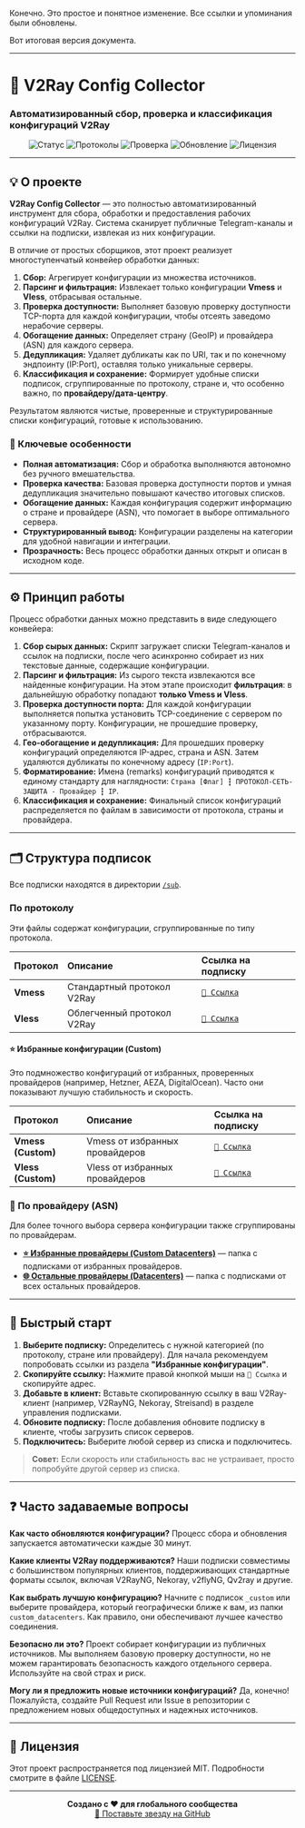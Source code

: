 Конечно. Это простое и понятное изменение. Все ссылки и упоминания были обновлены.

Вот итоговая версия документа.

---

# 🚀 V2Ray Config Collector

### Автоматизированный сбор, проверка и классификация конфигураций V2Ray

<div align="center">

![Статус](https://img.shields.io/badge/Статус-Активен-brightgreen?style=for-the-badge&logo=github)
![Протоколы](https://img.shields.io/badge/Протоколы-Vmess%20%26%20Vless-blueviolet?style=for-the-badge&logo=v2ray)
![Проверка](https://img.shields.io/badge/Проверка%20порта-Включена-blue?style=for-the-badge&logo=dependabot)
![Обновление](https://img.shields.io/badge/Автообновление-Каждые%2030%20минут-teal?style=for-the-badge&logo=clock)
![Лицензия](https://img.shields.io/badge/Лицензия-MIT-lightgrey?style=for-the-badge&logo=mit)

</div>

---

## 💡 О проекте

**V2Ray Config Collector** — это полностью автоматизированный инструмент для сбора, обработки и предоставления рабочих конфигураций V2Ray. Система сканирует публичные Telegram-каналы и ссылки на подписки, извлекая из них конфигурации.

В отличие от простых сборщиков, этот проект реализует многоступенчатый конвейер обработки данных:

1.  **Сбор:** Агрегирует конфигурации из множества источников.
2.  **Парсинг и фильтрация:** Извлекает только конфигурации **Vmess** и **Vless**, отбрасывая остальные.
3.  **Проверка доступности:** Выполняет базовую проверку доступности TCP-порта для каждой конфигурации, чтобы отсеять заведомо нерабочие серверы.
4.  **Обогащение данных:** Определяет страну (GeoIP) и провайдера (ASN) для каждого сервера.
5.  **Дедупликация:** Удаляет дубликаты как по URI, так и по конечному эндпоинту (IP:Port), оставляя только уникальные серверы.
6.  **Классификация и сохранение:** Формирует удобные списки подписок, сгруппированные по протоколу, стране и, что особенно важно, по **провайдеру/дата-центру**.

Результатом являются чистые, проверенные и структурированные списки конфигураций, готовые к использованию.

### 🎯 Ключевые особенности

*   **Полная автоматизация:** Сбор и обработка выполняются автономно без ручного вмешательства.
*   **Проверка качества:** Базовая проверка доступности портов и умная дедупликация значительно повышают качество итоговых списков.
*   **Обогащение данных:** Каждая конфигурация содержит информацию о стране и провайдере (ASN), что помогает в выборе оптимального сервера.
*   **Структурированный вывод:** Конфигурации разделены на категории для удобной навигации и интеграции.
*   **Прозрачность:** Весь процесс обработки данных открыт и описан в исходном коде.

---

## ⚙️ Принцип работы

Процесс обработки данных можно представить в виде следующего конвейера:

1.  **Сбор сырых данных:** Скрипт загружает списки Telegram-каналов и ссылок на подписки, после чего асинхронно собирает из них текстовые данные, содержащие конфигурации.
2.  **Парсинг и фильтрация:** Из сырого текста извлекаются все найденные конфигурации. На этом этапе происходит **фильтрация**: в дальнейшую обработку попадают **только Vmess и Vless**.
3.  **Проверка доступности порта:** Для каждой конфигурации выполняется попытка установить TCP-соединение с сервером по указанному порту. Конфигурации, не прошедшие проверку, отбрасываются.
4.  **Гео-обогащение и дедупликация:** Для прошедших проверку конфигураций определяются IP-адрес, страна и ASN. Затем удаляются дубликаты по конечному адресу (`IP:Port`).
5.  **Форматирование:** Имена (remarks) конфигураций приводятся к единому стандарту для наглядности: `Страна [Флаг] ┇ ПРОТОКОЛ-СЕТЬ-ЗАЩИТА - Провайдер ┇ IP`.
6.  **Классификация и сохранение:** Финальный список конфигураций распределяется по файлам в зависимости от протокола, страны и провайдера.

---

## 🗂️ Структура подписок

Все подписки находятся в директории [`/sub`](https://github.com/LexterS999/configs-collector-v2ray/tree/main/sub).

### По протоколу

Эти файлы содержат конфигурации, сгруппированные по типу протокола.

| Протокол | Описание | Ссылка на подписку |
| :--- | :--- | :--- |
| **Vmess** | Стандартный протокол V2Ray | [`📡 Ссылка`](https://raw.githubusercontent.com/LexterS999/configs-collector-v2ray/main/sub/protocols/vmess.txt) |
| **Vless** | Облегченный протокол V2Ray | [`📡 Ссылка`](https://raw.githubusercontent.com/LexterS999/configs-collector-v2ray/main/sub/protocols/vless.txt) |

#### ⭐ Избранные конфигурации (Custom)

Это подмножество конфигураций от избранных, проверенных провайдеров (например, Hetzner, AEZA, DigitalOcean). Часто они показывают лучшую стабильность и скорость.

| Протокол | Описание | Ссылка на подписку |
| :--- | :--- | :--- |
| **Vmess (Custom)** | Vmess от избранных провайдеров | [`📡 Ссылка`](https://raw.githubusercontent.com/LexterS999/configs-collector-v2ray/main/sub/protocols/vmess_custom.txt) |
| **Vless (Custom)** | Vless от избранных провайдеров | [`📡 Ссылка`](https://raw.githubusercontent.com/LexterS999/configs-collector-v2ray/main/sub/protocols/vless_custom.txt) |

### 🏢 По провайдеру (ASN)

Для более точного выбора сервера конфигурации также сгруппированы по провайдерам.

*   **[⭐ Избранные провайдеры (Custom Datacenters)](https://github.com/LexterS999/configs-collector-v2ray/tree/main/sub/custom_datacenters)** — папка с подписками от избранных провайдеров.
*   **[🌐 Остальные провайдеры (Datacenters)](https://github.com/LexterS999/configs-collector-v2ray/tree/main/sub/datacenters)** — папка с подписками от всех остальных провайдеров.

---

## 🚀 Быстрый старт

1.  **Выберите подписку:** Определитесь с нужной категорией (по протоколу, стране или провайдеру). Для начала рекомендуем попробовать ссылки из раздела **"Избранные конфигурации"**.
2.  **Скопируйте ссылку:** Нажмите правой кнопкой мыши на `📡 Ссылка` и скопируйте адрес.
3.  **Добавьте в клиент:** Вставьте скопированную ссылку в ваш V2Ray-клиент (например, V2RayNG, Nekoray, Streisand) в разделе управления подписками.
4.  **Обновите подписку:** После добавления обновите подписку в клиенте, чтобы загрузить список серверов.
5.  **Подключитесь:** Выберите любой сервер из списка и подключитесь.

> **Совет:** Если скорость или стабильность вас не устраивает, просто попробуйте другой сервер из списка.

---

## ❓ Часто задаваемые вопросы

**Как часто обновляются конфигурации?**
Процесс сбора и обновления запускается автоматически каждые 30 минут.

**Какие клиенты V2Ray поддерживаются?**
Наши подписки совместимы с большинством популярных клиентов, поддерживающих стандартные форматы ссылок, включая V2RayNG, Nekoray, v2flyNG, Qv2ray и другие.

**Как выбрать лучшую конфигурацию?**
Начните с подписок `_custom` или выберите провайдера, который географически ближе к вам, из папки `custom_datacenters`. Как правило, они обеспечивают лучшее качество соединения.

**Безопасно ли это?**
Проект собирает конфигурации из публичных источников. Мы выполняем базовую проверку доступности, но не можем гарантировать безопасность каждого отдельного сервера. Используйте на свой страх и риск.

**Могу ли я предложить новые источники конфигураций?**
Да, конечно! Пожалуйста, создайте Pull Request или Issue в репозитории с предложением новых общедоступных и надежных источников.

---

## 📜 Лицензия

Этот проект распространяется под лицензией MIT. Подробности смотрите в файле [LICENSE](https://github.com/LexterS999/configs-collector-v2ray/blob/main/LICENSE).

---

<div align="center">
  <strong>Создано с ❤️ для глобального сообщества</strong><br>
  <a href="https://github.com/LexterS999/configs-collector-v2ray">🌟 Поставьте звезду на GitHub</a>
</div>

